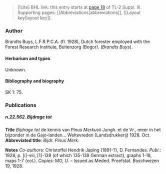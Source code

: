 > [!cite] BHL link: this entry starts at [page 18](https://www.biodiversitylibrary.org/item/103861#page/28/mode/1up) of TL-2 Suppl. III.
> Supporting pages: [[Abbreviations|abbreviations]], [[Layout key|layout key]].

### Author

Brandts Buys, L.F.R.P.C.A. (fl. 1928), Dutch forester employed with the Forest Research Institute, Buitenzorg (Bogor). (*Brandts Buys*).

#### Herbarium and types

Unknown.

#### Bibliography and biography

SK 1: 75.

### Publications

##### n.22.562. Bijdrage tot

**Title**
*Bijdrage tot* de kennis van *Pinus Merkusii* Jungh. et de Vr., meer in het bijzonder in de Gajo-landen... Weltevreden (Landsdrukkerij) 1928. Oct.
**Abbreviated title**: *Bijdr. Pinus Merk.*

**Notes**
*Co-author*s: Christoffel Hendrik Japing (1891-?), D. Fernandes.
*Publ*.: 1928, p. \[i\]-viii, \[1\]-139 (of which 135-139 German extract), graphs 1-18, maps 1-7 (col.). *Copies*: MO, U. – Issued as Meded. Proefstat. Boschwezen 19, 1928.

